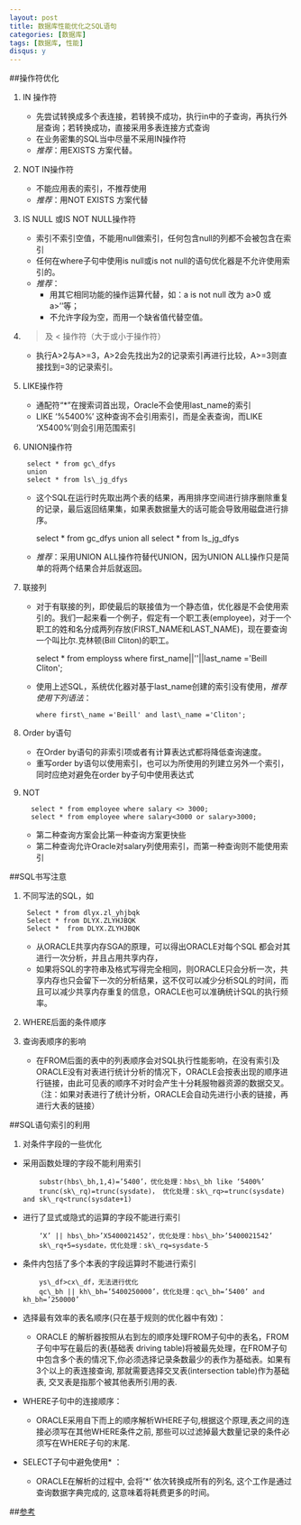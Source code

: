 ```yaml
---
layout: post
title: 数据库性能优化之SQL语句
categories: [数据库]
tags: [数据库, 性能]
disqus: y
---
```


##操作符优化
1. IN 操作符
   * 先尝试转换成多个表连接，若转换不成功，执行in中的子查询，再执行外层查询；若转换成功，直接采用多表连接方式查询
   * 在业务密集的SQL当中尽量不采用IN操作符
   * _推荐_：用EXISTS 方案代替。
2. NOT IN操作符
   * 不能应用表的索引，不推荐使用
   * _推荐_：用NOT EXISTS 方案代替
3. IS NULL 或IS NOT NULL操作符
   * 索引不索引空值，不能用null做索引，任何包含null的列都不会被包含在索引
   * 任何在where子句中使用is null或is not null的语句优化器是不允许使用索引的。
   * _推荐_：
      * 用其它相同功能的操作运算代替，如：a is not null 改为 a>0 或a>’’等；          
      * 不允许字段为空，而用一个缺省值代替空值。
4. > 及 < 操作符（大于或小于操作符）
   * 执行A>2与A>=3，A>2会先找出为2的记录索引再进行比较，A>=3则直接找到=3的记录索引。
5. LIKE操作符
   * 通配符“*”在搜索词首出现，Oracle不会使用last_name的索引
   * LIKE ‘%5400%’ 这种查询不会引用索引，而是全表查询，而LIKE ‘X5400%’则会引用范围索引
6. UNION操作符

        select * from gc\_dfys 
        union 
        select * from ls\_jg_dfys

   * 这个SQL在运行时先取出两个表的结果，再用排序空间进行排序删除重复的记录，最后返回结果集，如果表数据量大的话可能会导致用磁盘进行排序。

        select * from gc_dfys 
        union all 
        select * from ls_jg_dfys

   * _推荐_：采用UNION ALL操作符替代UNION，因为UNION ALL操作只是简单的将两个结果合并后就返回。   

7. 联接列
   * 对于有联接的列，即使最后的联接值为一个静态值，优化器是不会使用索引的。我们一起来看一个例子，假定有一个职工表(employee)，对于一个职工的姓和名分成两列存放(FIRST\_NAME和LAST\_NAME)，现在要查询一个叫比尔.克林顿(Bill Cliton)的职工。  

        select * from employss where first\_name||''||last\_name ='Beill Cliton';

   * 使用上述SQL，系统优化器对基于last\_name创建的索引没有使用，_推荐使用下列语法_：

         where first\_name ='Beill' and last\_name ='Cliton';


8. Order by语句    
   * 在Order by语句的非索引项或者有计算表达式都将降低查询速度。
   * 重写order by语句以使用索引，也可以为所使用的列建立另外一个索引，同时应绝对避免在order by子句中使用表达式

9. NOT

         select * from employee where salary <> 3000;
         select * from employee where salary<3000 or salary>3000;
   * 第二种查询方案会比第一种查询方案更快些
   * 第二种查询允许Oracle对salary列使用索引，而第一种查询则不能使用索引

##SQL书写注意
1. 不同写法的SQL，如

        Select * from dlyx.zl_yhjbqk
        Select * from DLYX.ZLYHJBQK
        Select *  from DLYX.ZLYHJBQK
   * 从ORACLE共享内存SGA的原理，可以得出ORACLE对每个SQL 都会对其进行一次分析，并且占用共享内存，
   * 如果将SQL的字符串及格式写得完全相同，则ORACLE只会分析一次，共享内存也只会留下一次的分析结果，这不仅可以减少分析SQL的时间，而且可以减少共享内存重复的信息，ORACLE也可以准确统计SQL的执行频率。

2. WHERE后面的条件顺序
3. 查询表顺序的影响
   * 在FROM后面的表中的列表顺序会对SQL执行性能影响，在没有索引及ORACLE没有对表进行统计分析的情况下，ORACLE会按表出现的顺序进行链接，由此可见表的顺序不对时会产生十分耗服物器资源的数据交叉。（注：如果对表进行了统计分析，ORACLE会自动先进行小表的链接，再进行大表的链接）

##SQL语句索引的利用
1. 对条件字段的一些优化
  * 采用函数处理的字段不能利用索引

            substr(hbs\_bh,1,4)=’5400’，优化处理：hbs\_bh like ‘5400%’
            trunc(sk\_rq)=trunc(sysdate)， 优化处理：sk\_rq>=trunc(sysdate) and sk\_rq<trunc(sysdate+1)

  * 进行了显式或隐式的运算的字段不能进行索引

            ‘X’ || hbs\_bh>’X5400021452’，优化处理：hbs\_bh>’5400021542’
            sk\_rq+5=sysdate，优化处理：sk\_rq=sysdate-5

  * 条件内包括了多个本表的字段运算时不能进行索引

            ys\_df>cx\_df，无法进行优化 
            qc\_bh || kh\_bh=’5400250000’，优化处理：qc\_bh=’5400’ and kh_bh=’250000’

  * 选择最有效率的表名顺序(只在基于规则的优化器中有效)：
    * ORACLE 的解析器按照从右到左的顺序处理FROM子句中的表名，FROM子句中写在最后的表(基础表 driving table)将被最先处理，在FROM子句中包含多个表的情况下,你必须选择记录条数最少的表作为基础表。如果有3个以上的表连接查询, 那就需要选择交叉表(intersection table)作为基础表, 交叉表是指那个被其他表所引用的表.
  * WHERE子句中的连接顺序：
    * ORACLE采用自下而上的顺序解析WHERE子句,根据这个原理,表之间的连接必须写在其他WHERE条件之前, 那些可以过滤掉最大数量记录的条件必须写在WHERE子句的末尾.
  * SELECT子句中避免使用\* ：
    * ORACLE在解析的过程中, 会将’*’ 依次转换成所有的列名, 这个工作是通过查询数据字典完成的, 这意味着将耗费更多的时间。

##[参考](http://blog.jobbole.com/96996/)
